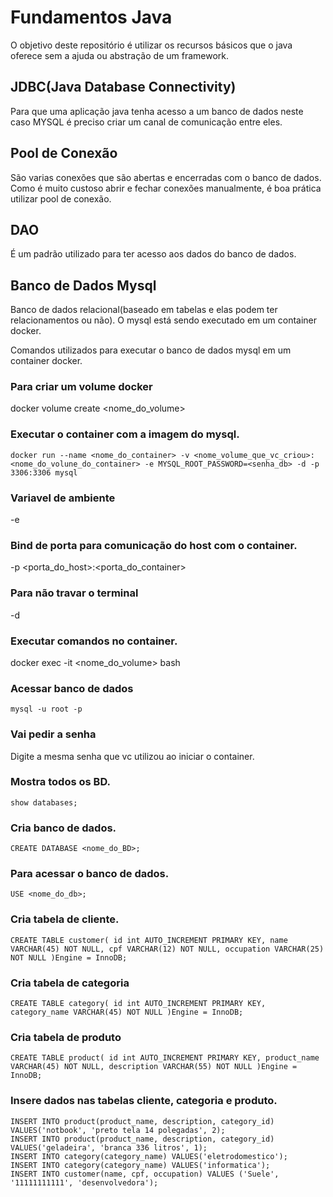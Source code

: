 # Fundamentos Java
O objetivo deste repositório é utilizar os recursos básicos que o java oferece sem a ajuda ou abstração de um framework.

## JDBC(Java Database Connectivity)
Para que uma aplicação java tenha acesso a um banco de dados neste caso MYSQL é preciso criar um canal de comunicação entre eles.

## Pool de Conexão
São varias conexões que são abertas e encerradas com o banco de dados. Como é muito custoso abrir e fechar conexões 
manualmente, é boa prática utilizar pool de conexão.

## DAO
É um padrão utilizado para ter acesso aos dados do banco de dados.

## Banco de Dados Mysql
Banco de dados relacional(baseado em tabelas e elas podem ter relacionamentos ou não). O mysql está sendo executado em um container docker.

Comandos utilizados para executar o banco de dados mysql em um container docker.

### Para criar um volume docker
docker volume create <nome_do_volume>

### Executar o container com a imagem do mysql.
``docker run --name <nome_do_container> -v <nome_volume_que_vc_criou>:<nome_do_volune_do_container> -e MYSQL_ROOT_PASSWORD=<senha_db> -d -p 3306:3306 mysql``

### Variavel de ambiente
-e

### Bind de porta para comunicação do host com o container.
-p <porta_do_host>:<porta_do_container>

### Para não travar o terminal
-d

### Executar comandos no container.
docker exec -it <nome_do_volume> bash

### Acessar banco de dados
``mysql -u root -p``

### Vai pedir a senha 
Digite a mesma senha que vc utilizou ao iniciar o container.

### Mostra todos os BD.
``show databases;``

### Cria banco de dados.
``CREATE DATABASE <nome_do_BD>;``

### Para acessar o banco de dados.
``USE <nome_do_db>;``

### Cria tabela de cliente.
``CREATE TABLE customer(
id int AUTO_INCREMENT PRIMARY KEY,
name VARCHAR(45) NOT NULL,
cpf VARCHAR(12) NOT NULL,
occupation VARCHAR(25) NOT NULL
)Engine = InnoDB;``

### Cria tabela de categoria
``CREATE TABLE category(
id int AUTO_INCREMENT PRIMARY KEY,
category_name VARCHAR(45) NOT NULL
)Engine = InnoDB;``

### Cria tabela de produto
``CREATE TABLE product(
id int AUTO_INCREMENT PRIMARY KEY,
product_name VARCHAR(45) NOT NULL,
description VARCHAR(55) NOT NULL
)Engine = InnoDB;``

### Insere dados nas tabelas cliente, categoria e produto.
``INSERT INTO product(product_name, description, category_id) VALUES('notbook', 'preto tela 14 polegadas', 2);``</br>
``INSERT INTO product(product_name, description, category_id) VALUES('geladeira', 'branca 336 litros', 1);``</br>
``INSERT INTO category(category_name) VALUES('eletrodomestico');``</br>
``INSERT INTO category(category_name) VALUES('informatica');``</br>
``INSERT INTO customer(name, cpf, occupation) VALUES ('Suele', '11111111111', 'desenvolvedora');``</br>
